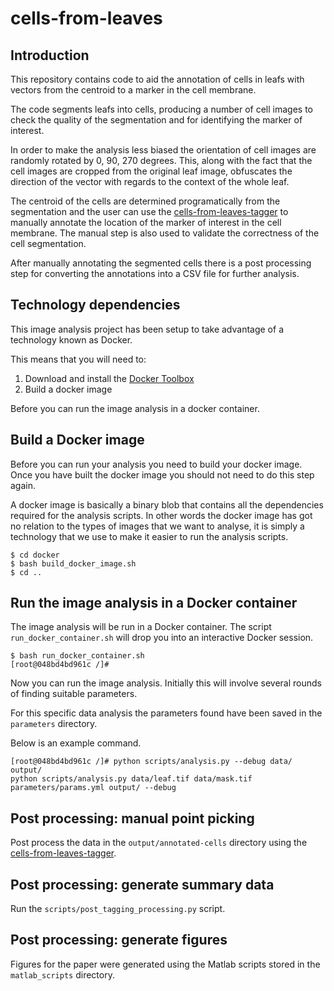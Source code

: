 # cells-from-leaves

## Introduction

This repository contains code to aid the annotation of cells in leafs with
vectors from the centroid to a marker in the cell membrane.

The code segments leafs into cells, producing a number of cell images to check
the quality of the segmentation and for identifying the marker of interest.

In order to make the analysis less biased the orientation of cell images are
randomly rotated by 0, 90, 270 degrees. This, along with the fact that the
cell images are cropped from the original leaf image, obfuscates the direction
of the vector with regards to the context of the whole leaf.

The centroid of the cells are determined programatically from the segmentation
and the user can use the 
[cells-from-leaves-tagger](https://github.com/JIC-Image-Analysis/cells-from-leaves-tagger)
to manually annotate the location of the marker of interest in the cell membrane.
The manual step is also used to validate the correctness of the cell segmentation.

After manually annotating the segmented cells there is a post processing step for
converting the annotations into a CSV file for further analysis.


## Technology dependencies

This image analysis project has been setup to take advantage of a technology
known as Docker.

This means that you will need to:

1. Download and install the [Docker Toolbox](https://www.docker.com/products/docker-toolbox)
2. Build a docker image

Before you can run the image analysis in a docker container.


## Build a Docker image

Before you can run your analysis you need to build your docker image.  Once you
have built the docker image you should not need to do this step again.

A docker image is basically a binary blob that contains all the dependencies
required for the analysis scripts. In other words the docker image has got no
relation to the types of images that we want to analyse, it is simply a
technology that we use to make it easier to run the analysis scripts.

```
$ cd docker
$ bash build_docker_image.sh
$ cd ..
```

## Run the image analysis in a Docker container

The image analysis will be run in a Docker container.  The script
``run_docker_container.sh`` will drop you into an interactive Docker session.

```
$ bash run_docker_container.sh
[root@048bd4bd961c /]#
```

Now you can run the image analysis. Initially this will involve several rounds of
finding suitable parameters.

For this specific data analysis the parameters found have been saved in the
``parameters`` directory.

Below is an example command.

```
[root@048bd4bd961c /]# python scripts/analysis.py --debug data/ output/
python scripts/analysis.py data/leaf.tif data/mask.tif parameters/params.yml output/ --debug
```

## Post processing: manual point picking

Post process the data in the ``output/annotated-cells`` directory using
the [cells-from-leaves-tagger](https://github.com/JIC-Image-Analysis/cells-from-leaves-tagger).


## Post processing: generate summary data

Run the ``scripts/post_tagging_processing.py`` script.


## Post processing: generate figures

Figures for the paper were generated using the Matlab scripts stored in the
``matlab_scripts`` directory.
